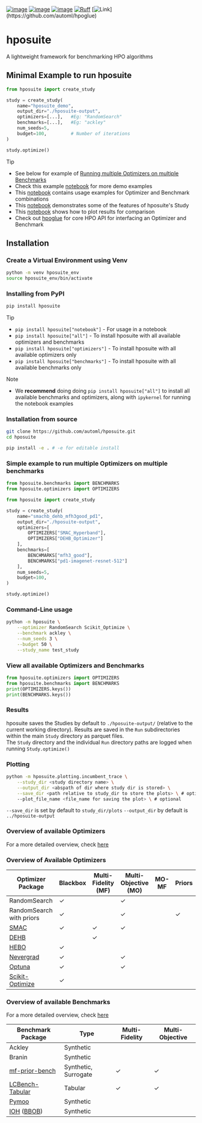 [![image](https://img.shields.io/pypi/v/hposuite.svg)](https://pypi.python.org/pypi/hposuite)
[![image](https://img.shields.io/pypi/l/hposuite)](https://pypi.python.org/pypi/hposuite)
[![image](https://img.shields.io/pypi/pyversions/hposuite.svg)](https://pypi.python.org/pypi/hposuite)
[![Ruff](https://img.shields.io/endpoint?url=https://raw.githubusercontent.com/astral-sh/ruff/main/assets/badge/v2.json)](https://github.com/astral-sh/ruff)
[![Link](https://img.shields.io/badge/hpoglue-rgb(50,50,200))](https://github.com/automl/hpoglue)


# hposuite
A lightweight framework for benchmarking HPO algorithms

## Minimal Example to run hposuite

```python
from hposuite import create_study

study = create_study(
    name="hposuite_demo",
    output_dir="./hposuite-output",
    optimizers=[...],   #Eg: "RandomSearch"
    benchmarks=[...],   #Eg: "ackley"
    num_seeds=5,
    budget=100,         # Number of iterations
)

study.optimize()
```

> [!TIP]
> * See below for example of [Running multiple Optimizers on multiple Benchmarks](#Simple-example-to-run-multiple-Optimizers-on-multiple-benchmarks)
> * Check this example [notebook](examples/hposuite_demo.ipynb) for more demo examples
> * This [notebook](examples/opt_bench_usage_examples.ipynb) contains usage examples for Optimizer and Benchmark combinations
> * This [notebook](examples/study_usage_examples.ipynb) demonstrates some of the features of hposuite's Study
> * This [notebook](examples/plots_and_comparisons.ipynb) shows how to plot results for comparison
> * Check out [hpoglue](https://github.com/automl/hpoglue) for core HPO API for interfacing an Optimizer and Benchmark

## Installation

### Create a Virtual Environment using Venv
```bash
python -m venv hposuite_env
source hposuite_env/bin/activate
```
### Installing from PyPI

```bash
pip install hposuite
```

> [!TIP]
> * `pip install hposuite["notebook"]` - For usage in a notebook
> * `pip install hposuite["all"]` - To install hposuite with all available optimizers and benchmarks
> * `pip install hposuite["optimizers"]` - To install hposuite with all available optimizers only
> * `pip install hposuite["benchmarks"]` - To install hposuite with all available benchmarks only


> [!NOTE]
> * We **recommend** doing doing `pip install hposuite["all"]` to install all available benchmarks and optimizers, along with `ipykernel` for running the notebook examples

### Installation from source

```bash
git clone https://github.com/automl/hposuite.git
cd hposuite

pip install -e . # -e for editable install
```


### Simple example to run multiple Optimizers on multiple benchmarks

```python
from hposuite.benchmarks import BENCHMARKS
from hposuite.optimizers import OPTIMIZERS

from hposuite import create_study

study = create_study(
    name="smachb_dehb_mfh3good_pd1",
    output_dir="./hposuite-output",
    optimizers=[
        OPTIMIZERS["SMAC_Hyperband"],
        OPTIMIZERS["DEHB_Optimizer"]
    ],
    benchmarks=[
        BENCHMARKS["mfh3_good"],
        BENCHMARKS["pd1-imagenet-resnet-512"]
    ],
    num_seeds=5,
    budget=100,
)

study.optimize()

```

### Command-Line usage

```bash
python -m hposuite \
    --optimizer RandomSearch Scikit_Optimize \
    --benchmark ackley \
    --num_seeds 3 \
    --budget 50 \
    --study_name test_study
```

### View all available Optimizers and Benchmarks


```python 
from hposuite.optimizers import OPTIMIZERS
from hposuite.benchmarks import BENCHMARKS
print(OPTIMIZERS.keys())
print(BENCHMARKS.keys())
```



### Results

hposuite saves the Studies by default to `./hposuite-output/` (relative to the current working directory).
Results are saved in the `Run` subdirectories within the main `Study` directory as parquet files. \
The `Study` directory and the individual `Run` directory paths are logged when running `Study.optimize()`

### Plotting

```bash
python -m hposuite.plotting.incumbent_trace \
    --study_dir <study directory name> \
    --output_dir <abspath of dir where study dir is stored> \
    --save_dir <path relative to study_dir to store the plots> \ # optional
    --plot_file_name <file_name for saving the plot> \ # optional
```

`--save_dir` is set by default to `study_dir/plots`
`--output_dir` by default is `../hposuite-output`



### Overview of available Optimizers

For a more detailed overview, check [here](https://github.com/automl/hposuite/blob/main/hposuite/optimizers/readme_docs/)

### Overview of Available Optimizers  

| Optimizer Package                                                     | Blackbox | Multi-Fidelity (MF) | Multi-Objective (MO) | MO-MF | Priors |
|-----------------------------------------------------------------------|----------|---------------------|----------------------|-------|--------|
| RandomSearch                                                          | ✓        |                     | ✓                    |       |        |
| RandomSearch with priors                                              | ✓        |                     | ✓                    |       | ✓      |
| [SMAC](https://github.com/automl/SMAC3)                               | ✓        | ✓                   | ✓                    |       |        |
| [DEHB](https://github.com/automl/DEHB)                                |          | ✓                   |                      |       |        |
| [HEBO](https://github.com/huawei-noah/HEBO)                           | ✓        |                     |                      |       |        |
| [Nevergrad](https://github.com/facebookresearch/nevergrad)            | ✓        |                     | ✓                    |       |        |
| [Optuna](https://github.com/optuna/optuna)                            | ✓        |                     | ✓                    |       |        |
| [Scikit-Optimize](https://github.com/scikit-optimize/scikit-optimize) | ✓        |                     |                      |       |        |






### Overview of available Benchmarks

For a more detailed overview, check [here](https://github.com/automl/hposuite/blob/main/hposuite/benchmarks/README.md)

| Benchmark Package                            | Type       | Multi-Fidelity | Multi-Objective |
|------------------|------------|----|----|
| Ackley                                      | Synthetic |    |    |
| Branin                                     | Synthetic |    |    |
| [mf-prior-bench](https://github.com/automl/mf-prior-bench)           | Synthetic, Surrogate  | ✓  |  ✓  | 
| [LCBench-Tabular](https://github.com/automl/LCBench)              | Tabular    | ✓  | ✓  |
| [Pymoo](https://pymoo.org/)         | Synthetic     |      |     | 
| [IOH](https://iohprofiler.github.io/) ([BBOB](https://numbbo.github.io/coco/testsuites/bbob))                | Synthetic  |    |    | 

